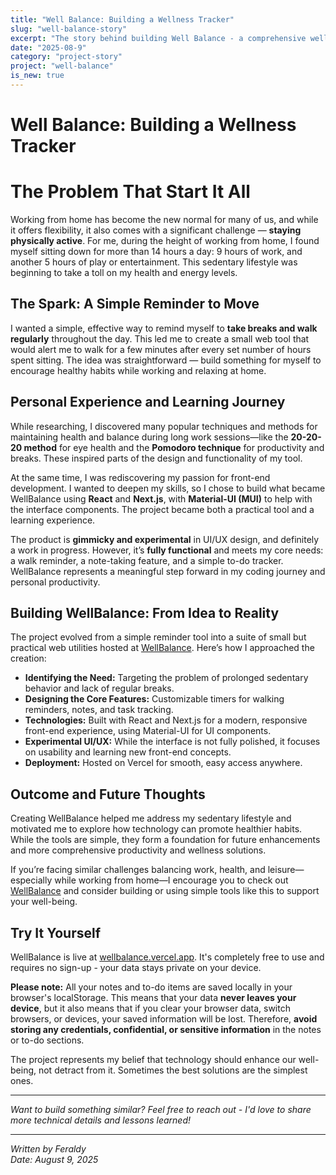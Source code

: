 ```yaml
---
title: "Well Balance: Building a Wellness Tracker"
slug: "well-balance-story"
excerpt: "The story behind building Well Balance - a comprehensive wellness tracking app. From concept to deployment, here's why I built it and the challenges I overcame."
date: "2025-08-9"
category: "project-story"
project: "well-balance"
is_new: true
---
```


# Well Balance: Building a Wellness Tracker

# The Problem That Start It All

Working from home has become the new normal for many of us, and while it offers flexibility, it also comes with a significant challenge — **staying physically active**. For me, during the height of working from home, I found myself sitting down for more than 14 hours a day: 9 hours of work, and another 5 hours of play or entertainment. This sedentary lifestyle was beginning to take a toll on my health and energy levels.

## The Spark: A Simple Reminder to Move

I wanted a simple, effective way to remind myself to **take breaks and walk regularly** throughout the day. This led me to create a small web tool that would alert me to walk for a few minutes after every set number of hours spent sitting. The idea was straightforward — build something for myself to encourage healthy habits while working and relaxing at home.

## Personal Experience and Learning Journey

While researching, I discovered many popular techniques and methods for maintaining health and balance during long work sessions—like the **20-20-20 method** for eye health and the **Pomodoro technique** for productivity and breaks. These inspired parts of the design and functionality of my tool.

At the same time, I was rediscovering my passion for front-end development. I wanted to deepen my skills, so I chose to build what became WellBalance using **React** and **Next.js**, with **Material-UI (MUI)** to help with the interface components. The project became both a practical tool and a learning experience.

The product is **gimmicky and experimental** in UI/UX design, and definitely a work in progress. However, it’s **fully functional** and meets my core needs: a walk reminder, a note-taking feature, and a simple to-do tracker. WellBalance represents a meaningful step forward in my coding journey and personal productivity.

## Building WellBalance: From Idea to Reality

The project evolved from a simple reminder tool into a suite of small but practical web utilities hosted at [WellBalance](https://wellbalance.vercel.app). Here’s how I approached the creation:

- **Identifying the Need:** Targeting the problem of prolonged sedentary behavior and lack of regular breaks.
- **Designing the Core Features:** Customizable timers for walking reminders, notes, and task tracking.
- **Technologies:** Built with React and Next.js for a modern, responsive front-end experience, using Material-UI for UI components.
- **Experimental UI/UX:** While the interface is not fully polished, it focuses on usability and learning new front-end concepts.
- **Deployment:** Hosted on Vercel for smooth, easy access anywhere.

## Outcome and Future Thoughts

Creating WellBalance helped me address my sedentary lifestyle and motivated me to explore how technology can promote healthier habits. While the tools are simple, they form a foundation for future enhancements and more comprehensive productivity and wellness solutions.

If you’re facing similar challenges balancing work, health, and leisure—especially while working from home—I encourage you to check out [WellBalance](https://wellbalance.vercel.app) and consider building or using simple tools like this to support your well-being.


## Try It Yourself

WellBalance is live at [wellbalance.vercel.app](https://wellbalance.vercel.app). It's completely free to use and requires no sign-up - your data stays private on your device.

**Please note:** All your notes and to-do items are saved locally in your browser's localStorage. This means that your data **never leaves your device**, but it also means that if you clear your browser data, switch browsers, or devices, your saved information will be lost. Therefore, **avoid storing any credentials, confidential, or sensitive information** in the notes or to-do sections.

The project represents my belief that technology should enhance our well-being, not detract from it. Sometimes the best solutions are the simplest ones.

---

*Want to build something similar? Feel free to reach out - I'd love to share more technical details and lessons learned!*

---

*Written by Feraldy*  
*Date: August 9, 2025*
